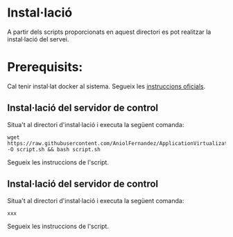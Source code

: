 # Instal·lació
A partir dels scripts proporcionats en aquest directori es pot realitzar la instal·lació del servei.

# Prerequisits:
Cal tenir instal·lat docker al sistema. Segueix les [instruccions oficials](https://docs.docker.com/engine/install/ubuntu/).

## Instal·lació del servidor de control
Situa't al directori d'instal·lació i executa la següent comanda:

```
wget https://raw.githubusercontent.com/AniolFernandez/ApplicationVirtualization/main/install/install_appserver.sh -O script.sh && bash script.sh
```

Segueix les instruccions de l'script.


## Instal·lació del servidor de control
Situa't al directori d'instal·lació i executa la següent comanda:
```
xxx
```
Segueix les instruccions de l'script.